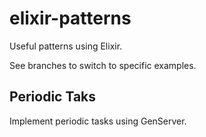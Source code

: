 # elixir-patterns

Useful patterns using Elixir.

See branches to switch to specific examples.


## Periodic Taks

Implement periodic tasks using GenServer.
